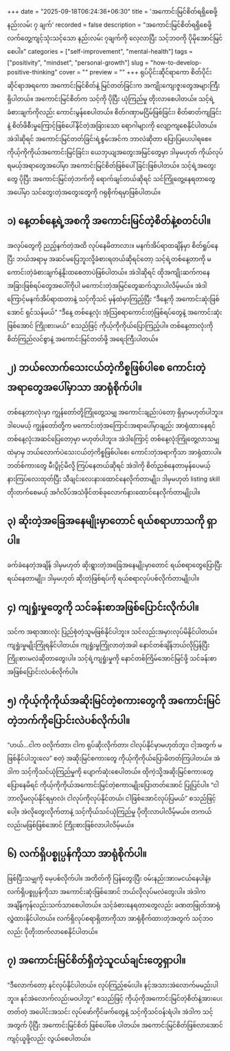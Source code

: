 +++
date = "2025-09-18T06:24:36+06:30"
title = 'အကောင်းမြင်စိတ်ရရှိစေဖို့ နည်းလမ်း ၇ ချက်'
recorded = false
description = "အကောင်းမြင်စိတ်ရရှိစေဖို့ လက်တွေ့ကျင့်သုံးသင့်သော နည်းလမ်း ၇ချက်ကို လေ့လာပြီး သင့်ဘဝကို ပိုမိုအောင်မြင်စေပါ။"
categories = ["self-improvement", "mental-health"]
tags = ["positivity", "mindset", "personal-growth"]
slug = "how-to-develop-positive-thinking"
cover = ""
preview = ""
+++
ရုပ်ပိုင်းဆိုင်ရာကော စိတ်ပိုင်းဆိုင်ရာအရကော အကောင်းမြင်စိတ်နဲ့ မြင်တတ်ခြင်းက အကျိုးကျေးဇူးတွေအများကြီး ရှိပါတယ်။ အကောင်းမြင်စိတ်က သင့်ကို ပိုပြီး ယုံကြည်မှု တိုးလာစေပါတယ်။ သင့်ရဲ့ခံစားချက်ကိုလည်း ကောင်းမွန်စေပါတယ်။ စိတ်ဂဏှာမငြိမ်ဖြစ်ခြင်း၊ စိတ်ဓာတ်ကျခြင်းနဲ့ စိတ်ဖိစီးမှုကြောင့်ဖြစ်ပေါ်နိင်တဲ့အခြားသော ရောဂါများကို လျော့ကျစေနိုင်ပါတယ်။ အဲဒါဆိုရင် အကောင်းမြင်တတ်ခြင်းရဲ့စွမ်းအင်က ဘာလဲဆိုတာ ပြောပြပေးပါရစေ။
ကိုယ့်ကိုကိုယ်အကောင်းမြင်ခြင်း၊ ယေဘုယျအတွေးအမြင်တွေမှာ ဒါမှမဟုတ် ကိုယ်လုပ်ရမယ့်အရာတွေအပေါ်မှာ အကောင်းမြင်စိတ်ဖြစ်ပေါ်ခြင်းဖြစ်ပါတယ်။
သင့်ရဲ့အတွေးတွေ ပိုပြီး အကောင်းမြင်တဲ့ဘက်ကို ရောက်ချင်တယ်ဆိုရင် သင်ကြုံတွေ့နေရတာတွေအပေါ်မှာ သင်တွေးတဲ့အတွေးတွေကို ဂရုစိုက်ရမှာဖြစ်ပါတယ်။

## ၁) နေ့တစ်နေ့ရဲ့အစကို အကောင်းမြင်တဲ့စိတ်နဲ့စတင်ပါ။
အလုပ်တွေကို ညည့်နက်တဲ့အထိ လုပ်နေမိတာလား။ မနက်အိပ်ရာထချိန်မှာ စိတ်ရှုပ်နေပြီး ဘယ်အရာမှ အဆင်မပြေဘူးလို့ခံစားရတယ်ဆိုရင်တော့ သင့်ရဲ့တစ်နေ့တာကို မကောင်းတဲ့ခံစားချက်နဲ့နိုးထစေတာပဲဖြစ်ပါတယ်။ အဲဒါဆိုရင် ထိုအကျိုးဆက်ကနေ အခြားဖြစ်ရပ်တွေအပေါ်ကိုပါ မကောင်းတဲ့အမြင်တွေဆက်သွားပါလိမ့်မယ်။ အဲဒါကြောင့်မနက်အိပ်ရာထတာနဲ့ သင့်ကိုသင် မှန်ထဲမှာကြည့်ပြီး “ဒီနေ့ကို အကောင်းဆုံးဖြစ်အောင် ရှင်သန်မယ်” “ဒီနေ့ တစ်နေ့လုံး အံ့သြစရာကောင်းတဲ့ဖြစ်ရပ်တွေနဲ့ အကောင်းဆုံးဖြစ်အောင် ကြိုးစားမယ်” စသည်ဖြင့် ကိုယ့်ကိုကိုယ်ပြောကြည့်ပါ။ တစ်နေ့တာလုံးကို စိတ်ကြည်လင်စွာနဲ့ အကောင်းမြင်တတ်ဖို့ အရေးကြီးပါတယ်။

## ၂) ဘယ်လောက်သေးငယ်တဲ့ကိစ္စဖြစ်ပါစေ ကောင်းတဲ့အရာတွေအပေါ်မှာသာ အာရုံစိုက်ပါ။
တစ်နေ့တာလုံးမှာ ကျွန်တော်တို့ကြုံတွေ့သမျှ အကောင်းချည်းပဲတော့ ရှိမှာမဟုတ်ပါဘူး။ ဒါပေမယ့် ကျွန်တော်တို့က မကောင်းတဲ့အကြောင်းအရာပေါ်မှာချည်း အာရုံထားနေရင် တစ်နေ့လုံးအဆင်ပြေတော့မှာ မဟုတ်ပါဘူး။ အဲဒါကြောင့် တစ်နေ့လုံးကြုံတွေ့လာသမျှထဲမှာမှ ဘယ်လောက်ပဲသေးငယ်တဲ့ကိစ္စဖြစ်ပါစေ၊ ကောင်းတဲ့အရာကိုသာ အာရုံထားပါ။ ဘတ်စ်ကားတွေ မီးပွိုင့်မိလို့ ကြပ်နေတယ်ဆိုရင် အဲဒါကို စိတ်ညစ်နေတာမှန်ပေမယ့် နားကြပ်လေးထုတ်ပြီး သီချင်းလေးနားထောင်နေလိုက်တာမျိုး၊ ဒါမှမဟုတ် listing skill တိုးတက်စေမယ့် အင်္ဂလိပ်အသံဖိုင်တစ်ခုလောက်နားထောင်နေလိုက်တာမျိုးပါ။

## ၃) ဆိုးတဲ့အခြေအနေမျိုးမှာတောင် ရယ်စရာဟာသကို ရှာပါ။
ခက်ခဲနေတဲ့အချိန် ဒါမှမဟုတ် ဆိုးရွားတဲ့အခြေအနေမျိုးမှာတောင် ရယ်စရာတွေပြောပြီးရယ်နေတာမျိုး၊ ဒါမှမဟုတ် ဆိုးတဲ့ဖြစ်ရပ်ကို ရယ်စရာလုပ်ပစ်လိုက်တာမျိုးပါ။

## ၄) ကျရှုံးမှုတွေကို သင်ခန်းစာအဖြစ်ပြောင်းလိုက်ပါ။
သင်က အရာအားလုံး ပြည်စုံတဲ့သူမဖြစ်နိုင်ပါဘူး။ သင်လည်းအမှားလုပ်မိနိုင်ပါတယ်။ ကျရှုံးမှုမျိုးကြုံရနိုင်ပါတယ်။ ကျရှုံးမှုကြုံလာတဲ့အခါ နောင်တစ်ချိန်ဘယ်လိုပြန်ပြီး ကြိုးစားမလဲဆိုတာတွေးပါ။ သင့်ရဲ့ကျရှုံးမှုကို နောင်တစ်ကြိမ်အောင်မြင်ဖို့ သင်ခန်းစာအဖြစ်ပြောင်းလဲပစ်လိုက်ပါ။

## ၅) ကိုယ့်ကိုကိုယ်အဆိုးမြင်တဲ့စကားတွေကို အကောင်းမြင်တဲ့ဘက်ကိုပြောင်းလဲပစ်လိုက်ပါ။
“ဟယ်…ငါက ဝလိုက်တာ၊ ငါက ရုပ်ဆိုးလိုက်တာ၊ ငါလုပ်နိုင်မှာမဟုတ်ဘူး၊ ငါ့အတွက် မဖြစ်နိုင်ပါဘူးလေ” စတဲ့ အဆိုးမြင်စကားတွေ ကိုယ့်ကိုကိုယ်ပြောမိတတ်ကြပါတယ်။ အဲဒါက သင့်ကိုသင်ယုံကြည်မှုကို ပျောက်ဆုံးစေပါတယ်။ ထိုကဲ့သို့အဆိုးမြင်စကားတွေပြောနေမိရင် ကိုယ့်ကိုကိုယ်အကောင်းမြင်တဲ့စကားမျိုးပြောတတ်အောင် ပြုပြင်ပါ။ “ငါဘာလို့မလုပ်နိုင်ရမှာလဲ၊ ငါလုပ်ကိုလုပ်နိုင်တယ်၊ ငါဖြစ်အောင်လုပ်ပြမယ်” စသည်ဖြင့်ပေါ့။ အဲလိုတွေးလိုက်တာနဲ့ သင့်ကိုယ်သင်ယုံကြည်မှု ပိုတိုးလာပါလိမ့်မယ်။ တကယ်လည်းမဖြစ်ဖြစ်အောင် ကြိုးစားဖြစ်လာပါလိမ့်မယ်။

## ၆) လက်ရှိပစ္စုပ္ပန်ကိုသာ အာရုံစိုက်ပါ။
ဖြစ်ပြီးသမျှကို မေ့ပစ်လိုက်ပါ။ အတိတ်ကို ပြန်တွေးပြီး ဝမ်းနည်းအားမငယ်နေပါနဲ့။ လက်ရှိပစ္စုပ္ပန်ကိုသာ အကောင်းဆုံးဖြစ်အောင် ဘယ်လိုလုပ်မလဲတွေးပါ။ အဲဒါက အချိန်ကုန်လည်းသက်သာစေပါတယ်။ သင့်ခံစားနေရတာတွေလည်း ခဏတဖြုတ်အာရုံလွှဲထားနိုင်ပါတယ်။ လက်ရှိလုပ်စရာရှိတာကိုသာ အာရုံစိုက်ထားတဲ့အတွက် သင့်ဘဝလည်း ပိုတိုးတက်လာစေနိုင်ပါတယ်။

## ၇) အကောင်းမြင်စိတ်ရှိတဲ့သူငယ်ချင်းတွေရှာပါ။
“ဒီလောက်တော့ နင်လုပ်နိုင်ပါတယ်။ လုပ်ကြည့်စမ်းပါ။ နင့်အသားအဲလောက်မမည်းပါဘူး။ နင်အဲလောက်လည်းမဝပါဘူး” စသည်ဖြင့် ကိုယ့်ကိုအကောင်းမြင်တဲ့စိတ်နဲ့အားပေးတတ်တဲ့ အပေါင်းအသင်း လုပ်ဖော်ကိုင်ဖက်တွေနဲ့ သင့်ကိုသင်ဝန်းရံပါ။ အဲဒါက သင့်အတွက် ပိုပြီး အကောင်းမြင်စိတ် ဖြစ်ပေါ်စေ ပါတယ်။ အကောင်းမြင်စိတ်ဖြစ်လာအောင် ကျင့်ယူဖို့လည်း လွယ်စေပါတယ်။